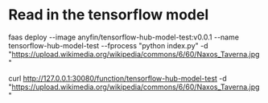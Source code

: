 # Read in the tensorflow model

faas deploy --image anyfin/tensorflow-hub-model-test:v0.0.1 --name tensorflow-hub-model-test --fprocess "python index.py" -d "https://upload.wikimedia.org/wikipedia/commons/6/60/Naxos_Taverna.jpg"


curl http://127.0.0.1:30080/function/tensorflow-hub-model-test -d "https://upload.wikimedia.org/wikipedia/commons/6/60/Naxos_Taverna.jpg"
